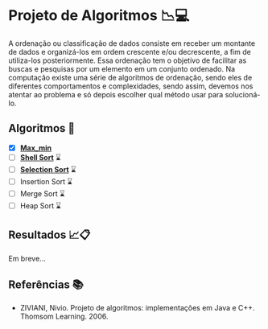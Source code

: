 # Projeto de Algoritmos :chart_with_downwards_trend::computer:

A ordenação ou classificação de dados consiste em receber um montante de dados e organizá-los em ordem crescente e/ou decrescente, a fim de utiliza-los posteriormente. Essa ordenação tem o objetivo de facilitar as buscas e pesquisas por um elemento em um conjunto ordenado. Na computação existe uma série de algoritmos de ordenação, sendo eles de diferentes comportamentos e complexidades, sendo assim, devemos nos atentar ao problema e só depois escolher qual método usar para solucioná-lo.

## Algoritmos :pushpin:

- [x] **[Max_min](./Max_min/max_min.c)**
- [ ] **[Shell Sort](./Shell_Sort/shell_sort.c)** :hourglass:
- [ ] **[Selection Sort](./Selection_Sort/selection_sort.c)** :hourglass:
- [ ] Insertion Sort :hourglass:
- [ ] Merge Sort :hourglass:
- [ ] Heap Sort :hourglass:

## Resultados :chart_with_upwards_trend::clipboard:

Em breve...

## Referências :books:

- ZIVIANI, Nivio. Projeto de algoritmos: implementações em Java e C++. Thomsom Learning. 2006.
